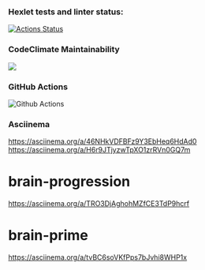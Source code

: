 ### Hexlet tests and linter status:
[![Actions Status](https://github.com/Egorga39/python-project-lvl1/workflows/hexlet-check/badge.svg)](https://github.com/Egorga39/python-project-lvl1/actions)

### CodeClimate Maintainability
<a href="https://codeclimate.com/github/codeclimate/codeclimate/maintainability"><img src="https://api.codeclimate.com/v1/badges/a99a88d28ad37a79dbf6/maintainability" /></a>

### GitHub Actions
![Github Actions](https://github.com/Egorga39/python-project-lvl1/actions/workflows/github-actions.yml/badge.svg)

### Asciinema
https://asciinema.org/a/46NHkVDFBFz9Y3EbHeq6HdAd0
https://asciinema.org/a/H6r9JTjyzwTpXO1zrRVn0GQ7m
# brain-progression
https://asciinema.org/a/TRO3DjAghohMZfCE3TdP9hcrf
# brain-prime
https://asciinema.org/a/tvBC6soVKfPps7bJvhi8WHP1x

